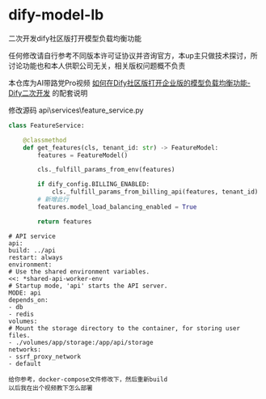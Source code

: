 # dify-model-lb

二次开发dify社区版打开模型负载均衡功能

任何修改请自行参考不同版本许可证协议并咨询官方，本up主只做技术探讨，所讨论功能也和本人供职公司无关，相关版权问题概不负责

本仓库为AI带路党Pro视频 [如何在Dify社区版打开企业版的模型负载均衡功能-Dify二次开发](https://www.bilibili.com/video/BV192rnY4EmD/) 的配套说明

修改源码 api\services\feature_service.py
```python
class FeatureService:

    @classmethod
    def get_features(cls, tenant_id: str) -> FeatureModel:
        features = FeatureModel()

        cls._fulfill_params_from_env(features)

        if dify_config.BILLING_ENABLED:
            cls._fulfill_params_from_billing_api(features, tenant_id)
        # 新增此行
        features.model_load_balancing_enabled = True

        return features
```

```
# API service
api:
build: ../api
restart: always
environment:
# Use the shared environment variables.
<<: *shared-api-worker-env
# Startup mode, 'api' starts the API server.
MODE: api
depends_on:
- db
- redis
volumes:
# Mount the storage directory to the container, for storing user files.
- ./volumes/app/storage:/app/api/storage
networks:
- ssrf_proxy_network
- default

给你参考，docker-compose文件修改下，然后重新build
以后我在出个视频教下怎么部署
```
